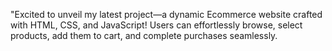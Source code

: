 "Excited to unveil my latest project—a dynamic Ecommerce website crafted with HTML, CSS, and JavaScript! Users can effortlessly browse, select products, add them to cart, and complete purchases seamlessly.
